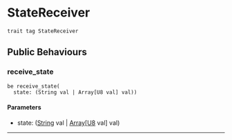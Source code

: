 # StateReceiver

```pony
trait tag StateReceiver
```

## Public Behaviours

### receive_state

```pony
be receive_state(
  state: (String val | Array[U8 val] val))
```
#### Parameters

*   state: ([String](builtin-String) val | [Array](builtin-Array)\[[U8](builtin-U8) val\] val)

---

